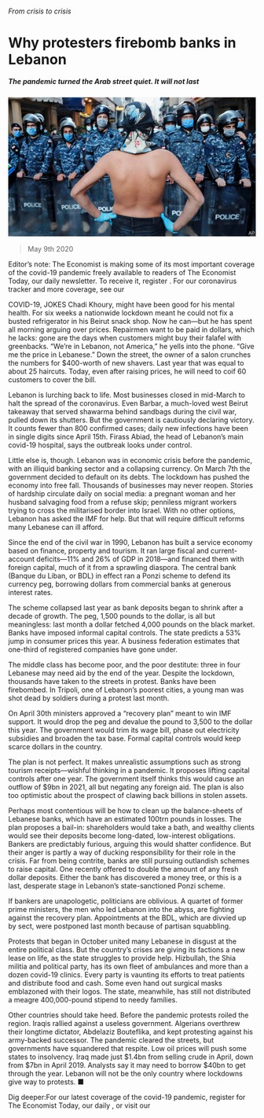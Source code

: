 ###### From crisis to crisis

# Why protesters firebomb banks in Lebanon 

##### The pandemic turned the Arab street quiet. It will not last 

![image](images/20200509_MAP002_0.jpg) 

> May 9th 2020 

Editor’s note: The Economist is making some of its most important coverage of the covid-19 pandemic freely available to readers of The Economist Today, our daily newsletter. To receive it, register . For our coronavirus tracker and more coverage, see our 

COVID-19, JOKES Chadi Khoury, might have been good for his mental health. For six weeks a nationwide lockdown meant he could not fix a busted refrigerator in his Beirut snack shop. Now he can—but he has spent all morning arguing over prices. Repairmen want to be paid in dollars, which he lacks: gone are the days when customers might buy their falafel with greenbacks. “We’re in Lebanon, not America,” he yells into the phone. “Give me the price in Lebanese.” Down the street, the owner of a salon crunches the numbers for $400-worth of new shavers. Last year that was equal to about 25 haircuts. Today, even after raising prices, he will need to coif 60 customers to cover the bill.

Lebanon is lurching back to life. Most businesses closed in mid-March to halt the spread of the coronavirus. Even Barbar, a much-loved west Beirut takeaway that served shawarma behind sandbags during the civil war, pulled down its shutters. But the government is cautiously declaring victory. It counts fewer than 800 confirmed cases; daily new infections have been in single digits since April 15th. Firass Abiad, the head of Lebanon’s main covid-19 hospital, says the outbreak looks under control.


Little else is, though. Lebanon was in economic crisis before the pandemic, with an illiquid banking sector and a collapsing currency. On March 7th the government decided to default on its debts. The lockdown has pushed the economy into free fall. Thousands of businesses may never reopen. Stories of hardship circulate daily on social media: a pregnant woman and her husband salvaging food from a refuse skip; penniless migrant workers trying to cross the militarised border into Israel. With no other options, Lebanon has asked the IMF for help. But that will require difficult reforms many Lebanese can ill afford.

Since the end of the civil war in 1990, Lebanon has built a service economy based on finance, property and tourism. It ran large fiscal and current-account deficits—11% and 26% of GDP in 2018—and financed them with foreign capital, much of it from a sprawling diaspora. The central bank (Banque du Liban, or BDL) in effect ran a Ponzi scheme to defend its currency peg, borrowing dollars from commercial banks at generous interest rates.

The scheme collapsed last year as bank deposits began to shrink after a decade of growth. The peg, 1,500 pounds to the dollar, is all but meaningless: last month a dollar fetched 4,000 pounds on the black market. Banks have imposed informal capital controls. The state predicts a 53% jump in consumer prices this year. A business federation estimates that one-third of registered companies have gone under.

The middle class has become poor, and the poor destitute: three in four Lebanese may need aid by the end of the year. Despite the lockdown, thousands have taken to the streets in protest. Banks have been firebombed. In Tripoli, one of Lebanon’s poorest cities, a young man was shot dead by soldiers during a protest last month.

On April 30th ministers approved a “recovery plan” meant to win IMF support. It would drop the peg and devalue the pound to 3,500 to the dollar this year. The government would trim its wage bill, phase out electricity subsidies and broaden the tax base. Formal capital controls would keep scarce dollars in the country.

The plan is not perfect. It makes unrealistic assumptions such as strong tourism receipts—wishful thinking in a pandemic. It proposes lifting capital controls after one year. The government itself thinks this would cause an outflow of $9bn in 2021, all but negating any foreign aid. The plan is also too optimistic about the prospect of clawing back billions in stolen assets.

Perhaps most contentious will be how to clean up the balance-sheets of Lebanese banks, which have an estimated 100trn pounds in losses. The plan proposes a bail-in: shareholders would take a bath, and wealthy clients would see their deposits become long-dated, low-interest obligations. Bankers are predictably furious, arguing this would shatter confidence. But their anger is partly a way of ducking responsibility for their role in the crisis. Far from being contrite, banks are still pursuing outlandish schemes to raise capital. One recently offered to double the amount of any fresh dollar deposits. Either the bank has discovered a money tree, or this is a last, desperate stage in Lebanon’s state-sanctioned Ponzi scheme.

If bankers are unapologetic, politicians are oblivious. A quartet of former prime ministers, the men who led Lebanon into the abyss, are fighting against the recovery plan. Appointments at the BDL, which are divvied up by sect, were postponed last month because of partisan squabbling.

Protests that began in October united many Lebanese in disgust at the entire political class. But the country’s crises are giving its factions a new lease on life, as the state struggles to provide help. Hizbullah, the Shia militia and political party, has its own fleet of ambulances and more than a dozen covid-19 clinics. Every party is vaunting its efforts to treat patients and distribute food and cash. Some even hand out surgical masks emblazoned with their logos. The state, meanwhile, has still not distributed a meagre 400,000-pound stipend to needy families.

Other countries should take heed. Before the pandemic protests roiled the region. Iraqis rallied against a useless government. Algerians overthrew their longtime dictator, Abdelaziz Bouteflika, and kept protesting against his army-backed successor. The pandemic cleared the streets, but governments have squandered that respite. Low oil prices will push some states to insolvency. Iraq made just $1.4bn from selling crude in April, down from $7bn in April 2019. Analysts say it may need to borrow $40bn to get through the year. Lebanon will not be the only country where lockdowns give way to protests. ■

Dig deeper:For our latest coverage of the covid-19 pandemic, register for The Economist Today, our daily , or visit our 

